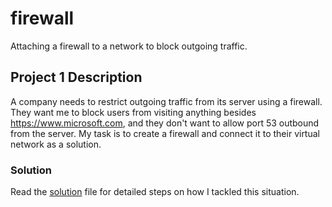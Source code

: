 # firewall
Attaching a firewall to a network to block outgoing traffic.

## Project 1 Description
A company needs to restrict outgoing traffic from its server using a firewall. They want me to block users from visiting anything besides https://www.microsoft.com, and they don't want to allow port 53 outbound from the server. My task is to create a firewall and connect it to their virtual network as a solution.
### Solution
Read the [solution](solution) file for detailed steps on how I tackled this situation.

